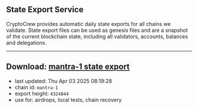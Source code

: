 ## State Export Service
CryptoCrew provides automatic daily state exports for all chains we validate. State export files can be used as genesis files and are a snapshot of the current blockchain state, including all validators, accounts, balances and delegations.

---
**Download: [mantra-1 state export](https://dl-eu2.ccvalidators.com/SERVICE/mantrachain/mantra-1_export_4324844.json)**
---

- last updated: Thu Apr 03 2025 08:19:28
- chain id: `mantra-1`
- export height: `4324844`
- use for: airdrops, local tests, chain recovery
